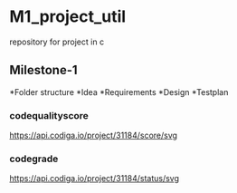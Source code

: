 # M1_project_util
repository for project in c
## Milestone-1
*Folder structure
*Idea
*Requirements
*Design
*Testplan

### codequalityscore
   https://api.codiga.io/project/31184/score/svg 
### codegrade
   https://api.codiga.io/project/31184/status/svg 